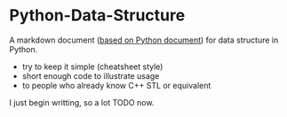 Python-Data-Structure
=====================

A markdown document ([based on Python document](https://docs.python.org/2/tutorial/datastructures.html)) for data structure in Python.

* try to keep it simple (cheatsheet style)
* short enough code to illustrate usage
* to people who already know C++ STL or equivalent


I just begin writting, so a lot TODO now.


